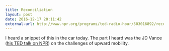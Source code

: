```yaml
---
title: Reconciliation
layout: post
date: 2016-12-17 20:11:42
external-url: http://www.npr.org/programs/ted-radio-hour/503016892/reconciliation?showDate=2016-12-16
---
```


I heard a snippet of this in the car today. The part I heard was the JD Vance ([his TED talk on NPR](http://www.npr.org/2016/12/16/505578028/is-it-possible-to-bridge-the-gap-between-rich-and-poor)) on the challenges of upward mobility.